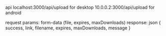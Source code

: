 api
localhost:3000/api/upload for desktop
10.0.0.2:3000/api/upload for android

request params: form-data (file, expires, maxDownloads)
response: json
{
  success,
  link,
  filename,
  expires,
  maxDownloads,
  message
}
